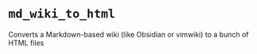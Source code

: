 # `md_wiki_to_html`

Converts a Markdown-based wiki (like Obsidian or vimwiki) to a bunch of HTML files
